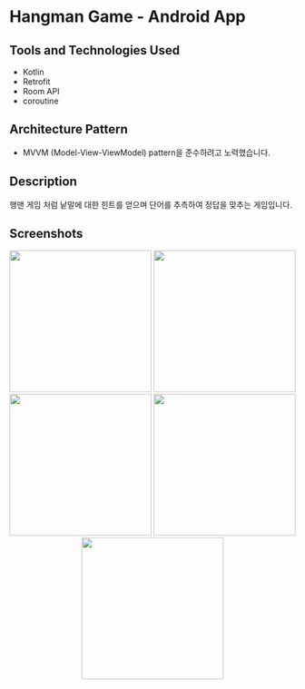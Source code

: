 # Hangman Game - Android App

## Tools and Technologies Used
- Kotlin
- Retrofit
- Room API
- coroutine

## Architecture Pattern
- MVVM (Model-View-ViewModel) pattern을 준수하려고 노력했습니다.

## Description
행맨 게임 처럼 낱말에 대한 힌트를 얻으며 단어를 추측하여 정답을 맞추는 게임입니다.

## Screenshots
<p align="center">
  <img src="![Screenshot_20230118_075343_hangman](https://user-images.githubusercontent.com/55792553/215742585-347f43db-8e2d-490f-b668-c5f444781b02.jpg)" 
       width="250">
  <img src="![Screenshot_20230118_075405_hangman](https://user-images.githubusercontent.com/55792553/215742686-66a31eea-71ac-4ff5-9266-abfe1880723a.jpg)"
       width="250">
  <img src="![Screenshot_20230118_075634_hangman](https://user-images.githubusercontent.com/55792553/215742833-0d071bf0-b376-4cb6-aa0e-587c633b6f12.jpg)"
       width="250">
  <img src="![Screenshot_20230118_075643_hangman](https://user-images.githubusercontent.com/55792553/215742949-2b97263b-a59d-4ca7-9b3d-37d7313d8611.jpg)"
       width="250">
  <img src="![Screenshot_20230118_190326_hangman](https://user-images.githubusercontent.com/55792553/215743040-d0f4d46e-74e0-487b-89b1-49f9a4e4d8e6.jpg)"
       width="250">
</p>



